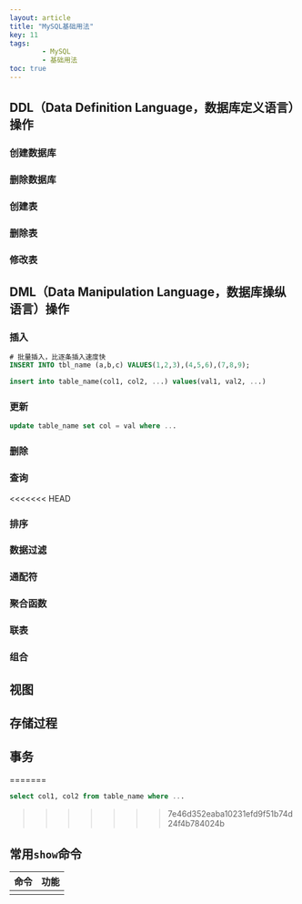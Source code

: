 ```yaml
---
layout: article
title: "MySQL基础用法"
key: 11
tags: 
        - MySQL
        - 基础用法
toc: true
---
```

## DDL（Data Definition Language，数据库定义语言）操作

### 创建数据库

### 删除数据库

### 创建表

### 删除表

### 修改表

## DML（Data Manipulation Language，数据库操纵语言）操作

### 插入
```sql
# 批量插入，比逐条插入速度快
INSERT INTO tbl_name (a,b,c) VALUES(1,2,3),(4,5,6),(7,8,9);
```

```sql
insert into table_name(col1, col2, ...) values(val1, val2, ...)
```

### 更新

```sql
update table_name set col = val where ...
```

### 删除

### 查询

<<<<<<< HEAD
### 排序

### 数据过滤

### 通配符

### 聚合函数

### 联表

### 组合

## 视图

## 存储过程

## 事务
=======
```sql
select col1, col2 from table_name where ...
```
>>>>>>> 7e46d352eaba10231efd9f51b74d24f4b784024b

## 常用`show`命令

|命令|功能|
|-|-|
|||

